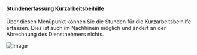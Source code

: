 #### **Stundenerfassung Kurzarbeitsbeihilfe**

Über diesen Menüpunkt können Sie die Stunden für die Kurzarbeitsbeihilfe erfassen. Dies ist auch im Nachhinein möglich und ändert an der Abrechnung des Dienstnehmers nichts.

![Image](<img/image41.png>)